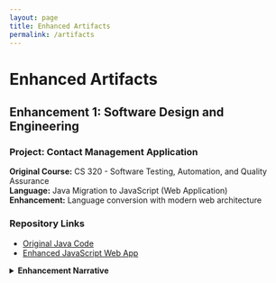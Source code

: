 ```yaml
---
layout: page
title: Enhanced Artifacts
permalink: /artifacts
---
```


# Enhanced Artifacts

## Enhancement 1: Software Design and Engineering

### Project: Contact Management Application
**Original Course:** CS 320 - Software Testing, Automation, and Quality Assurance  
**Language:** Java Migration to JavaScript (Web Application)  
**Enhancement:** Language conversion with modern web architecture

### Repository Links
- [Original Java Code](https://github.com/Chris-Merced/CS320ContactServiceOriginal)
- [Enhanced JavaScript Web App](https://github.com/Chris-Merced/CapstoneContactsApplication)

<details markdown="1">
<summary><strong>Enhancement Narrative</strong></summary>

### Artifact Description
The artifact I selected is a Java contact management system originally created for CS 320 (Software Testing, Automation, and Quality Assurance). The original implementation consisted of two classes: Contact and ContactService, which provided basic CRUD operations for managing contact information in a console application. It was a straightforward implementation that demonstrated object-oriented programming principles but remained limited to command-line interaction.

### Justification for Inclusion
I selected this artifact because it provided an excellent opportunity to demonstrate comprehensive skill development across multiple areas of software engineering. The enhancement process allowed me to showcase critical competencies that align with industry standards in modern web development and my own personal growth.
The transformation from Java to JavaScript demonstrated my adaptability and proficiency in multiple programming languages. I implemented ES6+ features including modern class syntax, modules, and arrow functions, showing mastery of contemporary JavaScript development practices. The integration of webpack as a build tool demonstrated my understanding of modern development workflows, including module bundling, code optimization, and asset management.
I added localStorage persistence for client-side data management, form validation for better user experience, and deployed the application to GitHub Pages using modern DevOps practices.

### Course Outcomes Addressed
- **Outcome 2:** Professional-Quality Communication was met through comprehensive documentation including detailed README files, inline code comments, and clear architectural explanations. The responsive web interface created an intuitive user experience that effectively communicates functionality. The modular file structure and consistent naming conventions reflect professional communication through code organization.
- **Outcome 3:** Design and Evaluate Computing Solutions was demonstrated through the architectural transformation that required careful analysis of the original Java implementation and strategic decisions about leveraging JavaScript's capabilities. I evaluated different storage options for client-side persistence and implemented efficient form validation algorithms. The webpack configuration process involved analyzing build optimization strategies and making informed decisions about performance and deployment.
- **Outcome 4:** Innovative Techniques and Tools was extensively demonstrated through the use of webpack 5 for module bundling, modern JavaScript features, Babel transpilation for browser compatibility, and GitHub Pages deployment strategy. These tools reflect current industry practices and emerging technologies.
  
### Enhancement Process
During the conversion from Java to JavaScript, I learned several key concepts:

The enhancement process provided significant learning experiences and presented challenges that strengthened my technical capabilities.
The initial challenge involved mapping object-oriented Java concepts to JavaScript's prototype-based model, leading to a deeper understanding of different programming paradigms. ES6 class syntax provided familiar structure while requiring adaptation to JavaScript's unique features.
Implementing localStorage required understanding browser security models and data serialization challenges not present in the original Java implementation. Working through these limitations developed practical knowledge of web platform constraints.
This enhancement also changed my approach to software development by forcing me to emphasize class based structure implementation, professional organizational techniques in project structure, and a refreshment on deployment strategies. The experience of transforming a working application into a professionally deployable system provided insights into the software development lifecycle beyond academic exercises. 
The enhancement successfully demonstrated software engineering principles.

### Challenges Faced
- **Data Validation**: Implementing robust client-side validation without server-side backup required careful consideration of edge cases
- **State Management**: Managing application state in a stateless web environment presented unique challenges compared to the object-oriented approach
- **Cross-Browser Compatibility**: Ensuring localStorage functionality works consistently across different browsers

### Skills Demonstrated
- **Language Migration**: Successfully converted complex business logic between programming paradigms
- **Web Development**: Created a fully functional single-page application with modern JavaScript
- **Documentation**: Provided clear README and deployment instructions for GitHub Pages hosting
- **User Interface Design**: Implemented responsive, accessible design patterns




<details markdown="1">

---

## Enhancement 2: Algorithms and Data Structures

### Project: Contact Management Application - Performance Optimization
**Original Course:** CS 320 - Software Testing, Automation, and Quality Assurance  
**Enhancement:** Hash map implementation for improved efficiency

### Repository Links
- [Original Implementation](https://github.com/Chris-Merced/CS320ContactServiceOriginal)
- [Enhanced with Hash Map Structure](https://github.com/Chris-Merced/CapstoneContactsApplicationWithHashmap)

<details>
<summary><strong>Enhancement Narrative</strong></summary>

### Artifact Description
This artifact is a contact management application originally developed in Java for CS 320: Software Testing, Automation, and Quality Assurance. The original implementation used basic object-oriented principles with getter and setter methods to manage a contact list stored in an ArrayList data structure. The application provided fundamental CRUD operations for contact management but relied on linear search algorithms for data retrieval, resulting in O(n) time complexity for lookup operations.
The enhanced version transforms this into a modern JavaScript web application while fundamentally improving the underlying data structure implementation. The enhancement specifically focuses on replacing linear search operations with hash map-based lookups to achieve O(1) average-case time complexity for contact retrieval operations.

### Justification for Inclusion
I selected this artifact for my ePortfolio because it demonstrates my understanding of algorithmic efficiency and the practical impact of data structure selection on application performance. The enhancement showcases several key competencies in algorithms and data structures.
The original implementation used findIndex() operations on arrays, which require linear traversal through all elements in the worst case. By implementing a hash map structure alongside the existing array, I reduced contact lookup operations from O(n) to O(1) average-case time complexity.
The enhancement demonstrates my ability to select appropriate data structures for specific use cases. I implemented a dual-structure approach where the original array is preserved alongside the hashmap where the array maintains insertion order for display purposes while the hash map enables efficient key-based lookups.
This implementation illustrates my understanding of the space-time trade-off principle. While the hash map increases memory usage, it provides significant performance improvements for search operations, which is crucial for scalability as the contact database grows.
By adding a contactHashMap object that maintains key-value pairs where contact IDs serve as keys and contact objects serve as values, the searchContactByID(), deleteContact(), updateContact() and addContact() methods can perform direct object property access rather than iterating through array elements, significantly increasing performance throughout the application.

### Course Outcomes Addressed
- **Outcome 3** (Computing Solutions): The enhancement demonstrates my ability to design and evaluate computing solutions using algorithmic principles. I analyzed the performance bottleneck of linear search operations and implemented a solution that manages the trade-offs between memory usage and query performance. The decision to maintain both data structures shows evaluation of different solution approaches.
- **Outcome 2** (Professional Communication): The implementation includes comprehensive documentation explaining the algorithmic improvements, performance benefits, and design decisions. The code is well-commented and follows professional naming conventions that make the efficiency improvements clear to technical audiences.

### Enhancement Process
The process of enhancing this artifact provided significant learning opportunities in both theoretical and practical aspects of algorithm implementation.
Working through the transition from array-based linear search to hash map lookups reinforced my understanding of how data structure choice directly impacts application performance. The decision to maintain both the original array and add the hashmap taught me that optimal solutions often involve combining multiple data structures rather than replacing one with another entirely.
The enhancement process required me to think critically about when optimization is necessary and worthwhile. While the performance improvement from O(n) to O(1) lookup is theoretically significant, it reminded me to consider the practical implications based on expected data size and usage patterns.
Implementing hash maps in JavaScript using object properties provided insight into how different programming languages handle associative data structures. Understanding that JavaScript objects function as hash tables reinforced the connection between language features and underlying algorithmic concepts.

### Challenges Faced
- **Data Consistency**: The primary challenge was ensuring data consistency between the array and hash map structures. Every add, update, and delete operation required careful coordination between both data structures to prevent synchronization issues.
- **Incremental Enhancement**: Maintaining backward compatibility with existing array-based methods while adding hash map functionality required careful architectural planning.
- **Language-Specific Implementation**: Adapting hash map concepts to JavaScript's object-based approach required understanding platform-specific considerations.

### Skills Demonstrated
- **Algorithm Analysis**: Deep understanding of time complexity trade-offs and performance optimization strategies
- **Data Structure Design**: Appropriate selection and implementation of hash-based data structures for specific use cases
- **Performance Optimization**: Measurable improvements in application responsiveness through algorithmic enhancements
- **Technical Documentation**: Clear explanation of design decisions and performance improvements with supporting analysis


</details>

---

## Enhancement 3: Databases

### Project: Classic Messenger Application
**Original Course:** Personal Project  
**Enhancement:** Admin Interface for User Manipulation

### Repository Links
- [Original Implementation - Front End](https://github.com/Chris-Merced/Classic-Messenger-App-Frontend)
- [Original Implementation - Back End](https://github.com/Chris-Merced/Classic-Messenger-App-Backend)
- [Enhanced with Admin Interface - Front End](https://github.com/Chris-Merced/Classic-Messenger-App-Frontend/tree/feat/admin-panel)
- [Enhanced with Admin Interface - Back End](https://github.com/Chris-Merced/Classic-Messenger-App-Backend/tree/feat/admin-panel)



<details markdown="1">
<summary><strong>Enhancement Narrative</strong></summary>

### Artifact Description
This artifact is the Classic Messenger App, a full-stack messaging application originally developed as a personal project. The application is built with Node.js and Express on the backend, React on the frontend, and PostgreSQL as the database management system. The original implementation provided core messaging functionality including user authentication, real-time communication via WebSockets, friend management, and conversation handling. The application was deployed on Heroku and demonstrated foundational full-stack development skills.

The enhanced version adds comprehensive administrative capabilities and database optimizations that significantly improve both security and performance. Specifically, the enhancement introduces role-based access control through an admin panel, implements user moderation features including banning and timeout functionality, and optimizes database performance through strategic indexing on frequently queried columns.

### Justification for Inclusion
I selected this artifact for my ePortfolio because it demonstrates my ability to design and implement secure, scalable database solutions for real-world applications. The enhancement showcases several critical competencies in database management and security:

**Role-Based Access Control Implementation**: The enhancement required careful design of privilege management systems that prevent unauthorized access to sensitive administrative functions. I implemented middleware authentication checks that verify both session validity and admin status before allowing access to protected routes. This demonstrates my understanding of defense-in-depth security principles where multiple layers of verification protect critical functionality.

**Database Schema Evolution**: Adding the `banned` boolean column and `ban_expires` timestamp column to the users table required careful consideration of existing data integrity and application logic. I implemented these changes in a way that maintained backward compatibility while enabling new administrative features.

**Strategic Database Indexing**: The implementation includes a concurrent index on the `LOWER(username)` column in the users table. This optimization directly addresses performance bottlenecks identified during development, where frequent username lookups for authentication and user searches were causing unnecessary query overhead. Creating the index concurrently ensures zero downtime during deployment, demonstrating awareness of production environment constraints.

**Automated Maintenance Processes**: The cron job implementation that automatically unbans users when their ban period expires shows understanding of database maintenance automation and scheduled task management. This prevents manual administrative overhead and ensures consistent policy enforcement.

**Secure Administrative Workflows**: The admin panel frontend validates input and provides clear feedback, while the backend implements server-side validation and authorization checks. This dual-layer approach demonstrates understanding that client-side validation alone is insufficient for security.

The artifact was improved through the addition of three new backend routes (`/admin/ban`, `/admin/unban`, `/admin/adminStatus`), corresponding database query functions (`banUser()`, `unbanUser()`, `makeAdmin()`, `checkAdminStatus()`), middleware authentication for the admin router, modifications to the login controller to check ban status, and a React-based admin panel that provides an intuitive interface for administrative actions.

### Course Outcomes Addressed
- **Outcome 5** (Security Mindset): This enhancement primarily demonstrates a strong security mindset through multiple defensive measures. The implementation of role-based access control prevents privilege escalation by requiring both valid session authentication and admin status verification before allowing access to sensitive operations. The modification to the login controller that checks ban status before completing authentication demonstrates adversarial thinking by preventing banned users from circumventing restrictions. The middleware on the admin router creates a protective barrier that stops unauthorized requests before they reach controller logic. Additionally, deleting all active sessions when a user is banned ensures they cannot continue accessing the application even if they were logged in at the time of banning.

- **Outcome 4** (Innovative Techniques): The use of concurrent indexing (`CREATE INDEX CONCURRENTLY`) demonstrates knowledge of advanced database techniques that allow schema modifications without application downtime. The automated cron job for ban expiration handling shows innovative application of scheduled task management to reduce manual administrative burden. The implementation of Redis pub/sub for real-time WebSocket communication across multiple server instances reflects understanding of scalable distributed system architecture.

- **Outcome 3** (Computing Solutions): The enhancement required evaluating trade-offs between performance and security. The decision to check ban status during login adds a database query to the authentication process, but this overhead is justified by the security benefits. Similarly, adding the username index improves query performance but increases storage requirements and write overhead slightly. These decisions demonstrate the ability to analyze and manage design trade-offs based on application requirements.

- **Outcome 2** (Professional Communication): The implementation includes clear error handling with meaningful messages, comprehensive comments explaining security considerations, and well-organized code structure that makes the administrative functionality easy to understand and maintain. The admin panel provides clear user feedback for all operations, demonstrating consideration for the end-user experience.

### Enhancement Process
The process of enhancing this artifact provided significant learning opportunities in database security, performance optimization, and full-stack integration:

**Authentication Architecture**: Implementing the admin middleware taught me about the importance of centralized authorization checks. Initially, I considered checking admin status within each controller function, but refactoring this into middleware demonstrates better separation of concerns and makes the codebase more maintainable. Understanding the difference between authentication (verifying identity) and authorization (verifying permissions) became clearer through this implementation.

**Database Performance Considerations**: The decision to create the username index came from recognizing a pattern where `getUserByUsername()` was called repeatedly throughout the application for various operations. This taught me to identify performance bottlenecks by analyzing query patterns rather than just responding to obvious slowdowns. Using `CREATE INDEX CONCURRENTLY` required learning about PostgreSQL-specific features and understanding the trade-offs between standard and concurrent index creation.

**Session Management Security**: Implementing the ban functionality revealed the importance of session invalidation. Initially, I only set the banned flag in the database, but realized that users with active sessions could continue using the application. Adding the logic to delete all sessions for banned users taught me about the security implications of stateful authentication and the need to consider all access pathways when implementing restrictions.

**Cron Job Implementation**: Setting up the automated ban expiration check within the existing scheduled cleanup task taught me about efficient resource usage. Rather than creating a separate cron job, I added the unban logic to the existing session cleanup function that already ran on a schedule, demonstrating the principle of consolidating scheduled tasks when appropriate.

### Challenges Faced
- **Data Consistency**: The primary challenge was ensuring data consistency across the ban-related columns. The `banned` boolean and `ban_expires` timestamp needed to be managed carefully to prevent inconsistent states. For example, ensuring that permanent bans have a NULL `ban_expires` value while temporary bans have a valid timestamp required careful logic in both the `banUser()` and `unbanUser()` functions.

- **Middleware Implementation**: Understanding Express middleware patterns and ensuring the middleware had access to the necessary request information (cookies, body parameters) required careful study of the Express request/response cycle.

- **Automated Testing**: Testing the cron job functionality presented challenges because automated processes are difficult to observe in real-time. I learned to use shorter time intervals during development and implemented comprehensive logging to verify that the ban expiration logic executed correctly.

### Skills Demonstrated
- **Database Security**: Implemented role-based access controls with proper privilege management
- **Performance Optimization**: Strategic use of database indexing to improve query performance
- **Full-Stack Integration**: Seamlessly integrated administrative features across frontend and backend
- **Security Mindset**: Applied defensive programming practices to protect against adversarial exploits
- **System Architecture**: Designed scalable solutions considering distributed systems and zero-downtime deployments

</details>

